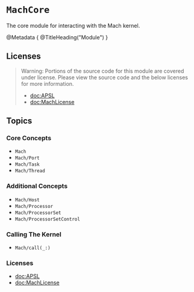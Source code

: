 # ``MachCore``

The core module for interacting with the Mach kernel.

@Metadata {
    @TitleHeading("Module")
}

## Licenses

> Warning: Portions of the source code for this module are covered under license. Please view the source code and the below licenses for more information.
>
> - <doc:APSL>
> - <doc:MachLicense>

## Topics

### Core Concepts

- ``Mach``
- ``Mach/Port``
- ``Mach/Task``
- ``Mach/Thread``


### Additional Concepts
- ``Mach/Host``
- ``Mach/Processor``
- ``Mach/ProcessorSet``
- ``Mach/ProcessorSetControl``

### Calling The Kernel

- ``Mach/call(_:)``

### Licenses

- <doc:APSL>
- <doc:MachLicense>